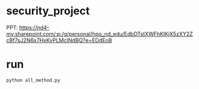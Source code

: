 # security_project

PPT: https://nd4-my.sharepoint.com/:p:/g/personal/hpo_nd_edu/EdbDTstXWFhKlKjX5zXY2ZcBf7sJ2N6x7HxKvPLMcINdBQ?e=EDdEoB

# run

```shell
python all_method.py
```
